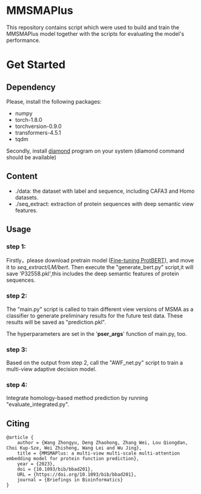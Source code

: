 # MMSMAPlus

This repository contains script which were used to build and train the MMSMAPlus model together with the scripts for evaluating the model's performance.

# Get Started

## Dependency

Please, install the following packages:

- numpy
- torch-1.8.0
- torchversion-0.9.0
- transformers-4.5.1
- tqdm

Secondly, install [diamond](https://github.com/bbuchfink/diamond) program on your system (diamond command should be available)

## Content

- ./data: the dataset with label and sequence, including CAFA3 and Homo datasets.
- ./seq_extract: extraction of protein sequences with deep semantic view features.

## Usage

### step 1:

Firstly，please download pretrain model ([Fine-tuning ProtBERT](https://drive.google.com/file/d/1HoUXtxqmz0SYDVXrA3ETmANH7UPGg5DI/view?usp=share_link)), and move it to *seq_extract/LM/bert*. Then execute the "generate_bert.py" script,it will save 'P32558.pkl',this includes the deep semantic features of protein sequences. 

### step 2:

The "main.py" script is called to train different view versions of MSMA as a classifier to generate preliminary results for the future test data. These results will be saved as "prediction.pkl". 

The hyperparameters are set in the '**pser_args**' function of main.py, too.

### step 3:

Based on the output from step 2, call the "AWF_net.py" script to train a multi-view adaptive decision model.

### step 4:

Integrate homology-based  method prediction by running "evaluate_integrated.py".

## Citing
```
@article {
	author = {Wang Zhongyu, Deng Zhaohong, Zhang Wei, Lou Qiongdan, Choi Kup-Sze, Wei Zhisheng, Wang Lei and Wu Jing},
	title = {MMSMAPlus: a multi-view multi-scale multi-attention embedding model for protein function prediction},
	year = {2023},
	doi = {10.1093/bib/bbad201},
	URL = {https://doi.org/10.1093/bib/bbad201},
	journal = {Briefings in Bioinformatics}
}

```



